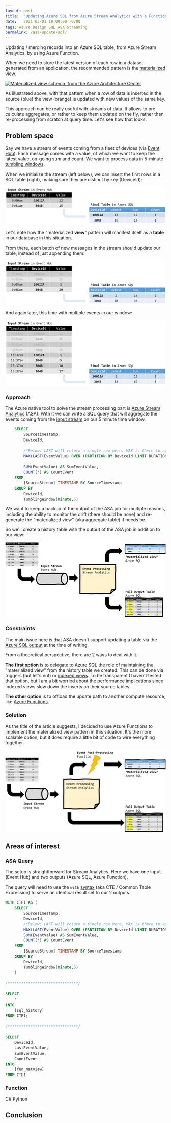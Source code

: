 ```yaml
---
layout: post
title:  "Updating Azure SQL from Azure Stream Analytics with a Function"
date:   2021-03-01 10:00:00 -0700
tags: Azure Design SQL ASA Streaming
permalink: /asa-update-sql/
---
```


Updating / merging records into an Azure SQL table, from Azure Stream Analytics, by using Azure Function.

<!--more-->

When we need to store the latest version of each row in a dataset generated from an application, the recommended pattern is the [materialized view](https://docs.microsoft.com/en-us/azure/architecture/patterns/materialized-view).

[![Materialized view schema, from the Azure Architecture Center](https://docs.microsoft.com/en-us/azure/architecture/patterns/_images/materialized-view-pattern-diagram.png)](https://docs.microsoft.com/en-us/azure/architecture/patterns/materialized-view)

As illustrated above, with that pattern when a row of data is inserted in the source (blue) the view (orange) is updated with new values of the same key.

This approach can be really useful with streams of data. It allows to pre-calculate aggregates, or rather to keep them updated on the fly, rather than re-processing from scratch at query time. Let's see how that looks.

## Problem space

Say we have a stream of events coming from a fleet of devices (via [Event Hub](https://docs.microsoft.com/en-us/azure/event-hubs/event-hubs-about)). Each message comes with a value, of which we want to keep the latest value, on-going sum and count. We want to process data in 5-minute [tumbling windows](https://docs.microsoft.com/en-us/azure/stream-analytics/stream-analytics-window-functions).

When we initialize the stream (left below), we can insert the first rows in a SQL table (right), making sure they are distinct by key (DeviceId):

[![Inserting the first rows](https://raw.githubusercontent.com/Fleid/fleid.github.io/master/_posts/202103_asa_update_sql/stream_to_table01.png)](https://raw.githubusercontent.com/Fleid/fleid.github.io/master/_posts/202103_asa_update_sql/stream_to_table01.png)

Let's note how the "materialized **view**" pattern will manifest itself as a **table** in our database in this situation.

From there, each batch of new messages in the stream should update our table, instead of just appending them:

[![Following events are updating the records](https://raw.githubusercontent.com/Fleid/fleid.github.io/master/_posts/202103_asa_update_sql/stream_to_table02.png)](https://raw.githubusercontent.com/Fleid/fleid.github.io/master/_posts/202103_asa_update_sql/stream_to_table02.png)

And again later, this time with multiple events in our window:

[![More of the same](https://raw.githubusercontent.com/Fleid/fleid.github.io/master/_posts/202103_asa_update_sql/stream_to_table03.png)](https://raw.githubusercontent.com/Fleid/fleid.github.io/master/_posts/202103_asa_update_sql/stream_to_table03.png)

### Approach

The Azure native tool to solve the stream processing part is [Azure Stream Analytics](https://docs.microsoft.com/en-us/azure/stream-analytics/) (ASA). With it we can write a SQL query that will aggregate the events coming from the [input stream](https://docs.microsoft.com/en-us/azure/stream-analytics/stream-analytics-define-inputs) on our 5 minute time window.

```SQL
    SELECT
        SourceTimestamp,
        DeviceId,

        /*Below: LAST will return a single row here. MAX is there to appease the GROUP BY gods*/
        MAX(LAST(EventValue) OVER (PARTITION BY DeviceId LIMIT DURATION(minute, 5)) AS LastEventValue,

        SUM(EventValue) AS SumEventValue,
        COUNT(*) AS CountEvent
    FROM
        [SourceStream] TIMESTAMP BY SourceTimestamp
    GROUP BY
        DeviceId,
        TumblingWindow(minute,5)
```

We want to keep a backup of the output of the ASA job for multiple reasons, including the ability to monitor the drift (there should be none) and re-generate the "materialized view" (aka aggregate table) if needs be.

So we'll create a history table with the output of the ASA job in addition to our view:

[![First design](https://raw.githubusercontent.com/Fleid/fleid.github.io/master/_posts/202103_asa_update_sql/requirement01.png)](https://raw.githubusercontent.com/Fleid/fleid.github.io/master/_posts/202103_asa_update_sql/requirement01.png)

### Constraints

The main issue here is that ASA doesn't support updating a table via the [Azure SQL output](https://docs.microsoft.com/en-us/azure/stream-analytics/sql-database-output) at the time of writing.

From a theoretical perspective, there are 2 ways to deal with it.

**The first option** is to delegate to Azure SQL the role of maintaining the "materialized view" from the history table we created. This can be done via triggers (but let's not) or [indexed views](https://docs.microsoft.com/en-us/sql/relational-databases/views/create-indexed-views?view=azuresqldb-current). To be transparent I haven't tested that option, but I am a bit worried about the performance implications since indexed views slow down the inserts on their source tables.

**The other option** is to offload the update path to another compute resource, like [Azure Functions](https://docs.microsoft.com/en-us/azure/azure-functions/functions-overview).

### Solution

As the title of the article suggests, I decided to use Azure Functions to implement the materialized view pattern in this situation. It's the more scalable option, but it does require a little bit of code to wire everything together.

[![First solution](https://raw.githubusercontent.com/Fleid/fleid.github.io/master/_posts/202103_asa_update_sql/solution01.png)](https://raw.githubusercontent.com/Fleid/fleid.github.io/master/_posts/202103_asa_update_sql/solution01.png)

## Areas of interest

### ASA Query

The setup is straightforward for Stream Analytics. Here we have one input (Event Hub) and two outputs (Azure SQL, Azure Function).

The query will need to use the `with` [syntax](https://docs.microsoft.com/en-us/stream-analytics-query/with-azure-stream-analytics) (aka CTE / Common Table Expression) to serve an identical result set to our 2 outputs.

```SQL
WITH CTE1 AS (
    SELECT
        SourceTimestamp,
        DeviceId,
        /*Below: LAST will return a single row here. MAX is there to appease the GROUP BY gods*/
        MAX(LAST(EventValue) OVER (PARTITION BY DeviceId LIMIT DURATION(minute, 5)) AS LastEventValue,
        SUM(EventValue) AS SumEventValue,
        COUNT(*) AS CountEvent
    FROM
        [SourceStream] TIMESTAMP BY SourceTimestamp
    GROUP BY
        DeviceId,
        TumblingWindow(minute,5)
    )

/*******************************/

SELECT
    *
INTO
    [sql_history]
FROM CTE1;

/*******************************/

SELECT
    DeviceId,
    LastEventValue,
    SumEventValue,
    CountEvent
INTO
    [fun_matview]
FROM CTE1
```

### Function

C#
Python

## Conclusion
